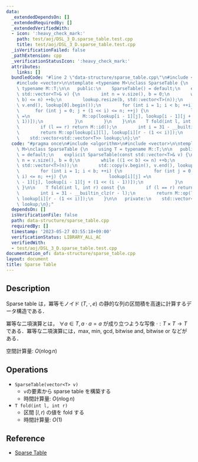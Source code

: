 ```yaml
---
data:
  _extendedDependsOn: []
  _extendedRequiredBy: []
  _extendedVerifiedWith:
  - icon: ':heavy_check_mark:'
    path: test/aoj/DSL_3_D.sparse_table.test.cpp
    title: test/aoj/DSL_3_D.sparse_table.test.cpp
  _isVerificationFailed: false
  _pathExtension: cpp
  _verificationStatusIcon: ':heavy_check_mark:'
  attributes:
    links: []
  bundledCode: "#line 2 \"data-structure/sparse_table.cpp\"\n#include <algorithm>\n\
    #include <vector>\n\ntemplate <typename M>\nclass SparseTable {\n    using T =\
    \ typename M::T;\n\n   public:\n    SparseTable() = default;\n    explicit SparseTable(const\
    \ std::vector<T>& v) {\n        int n = v.size(), b = 0;\n        while ((1 <<\
    \ b) <= n) ++b;\n        lookup.resize(b, std::vector<T>(n));\n        std::copy(v.begin(),\
    \ v.end(), lookup[0].begin());\n        for (int i = 1; i < b; ++i) {\n      \
    \      for (int j = 0; j + (1 << i) <= n; ++j) {\n                lookup[i][j]\
    \ =\n                    M::op(lookup[i - 1][j], lookup[i - 1][j + (1 << (i -\
    \ 1))]);\n            }\n        }\n    }\n\n    T fold(int l, int r) const {\n\
    \        if (l == r) return M::id();\n        int i = 31 - __builtin_clz(r - l);\n\
    \        return M::op(lookup[i][l], lookup[i][r - (1 << i)]);\n    }\n\n   private:\n\
    \    std::vector<std::vector<T>> lookup;\n};\n"
  code: "#pragma once\n#include <algorithm>\n#include <vector>\n\ntemplate <typename\
    \ M>\nclass SparseTable {\n    using T = typename M::T;\n\n   public:\n    SparseTable()\
    \ = default;\n    explicit SparseTable(const std::vector<T>& v) {\n        int\
    \ n = v.size(), b = 0;\n        while ((1 << b) <= n) ++b;\n        lookup.resize(b,\
    \ std::vector<T>(n));\n        std::copy(v.begin(), v.end(), lookup[0].begin());\n\
    \        for (int i = 1; i < b; ++i) {\n            for (int j = 0; j + (1 <<\
    \ i) <= n; ++j) {\n                lookup[i][j] =\n                    M::op(lookup[i\
    \ - 1][j], lookup[i - 1][j + (1 << (i - 1))]);\n            }\n        }\n   \
    \ }\n\n    T fold(int l, int r) const {\n        if (l == r) return M::id();\n\
    \        int i = 31 - __builtin_clz(r - l);\n        return M::op(lookup[i][l],\
    \ lookup[i][r - (1 << i)]);\n    }\n\n   private:\n    std::vector<std::vector<T>>\
    \ lookup;\n};"
  dependsOn: []
  isVerificationFile: false
  path: data-structure/sparse_table.cpp
  requiredBy: []
  timestamp: '2023-05-27 03:55:18+09:00'
  verificationStatus: LIBRARY_ALL_AC
  verifiedWith:
  - test/aoj/DSL_3_D.sparse_table.test.cpp
documentation_of: data-structure/sparse_table.cpp
layout: document
title: Sparse Table
---
```


## Description

Sparse table は，冪等モノイド $(T, \cdot, e)$ の静的な列の区間積を高速に計算するデータ構造である．

冪等な二項演算とは， $\forall a \in T, a \cdot a = a$ が成り立つような写像 $\cdot: T \times T \rightarrow T$ である．冪等な二項演算には，max, min, gcd, bitwise and, bitwise or などがある．

空間計算量: $O(n \log n)$

## Operations

- `SparseTable(vector<T> v)`
    - `v`の要素から sparse table を構築する
    - 時間計算量: $O(n \log n)$
- `T fold(int l, int r)`
    - 区間 $[l, r)$ の値を fold する
    - 時間計算量: $O(1)$

## Reference

- [Sparse Table](https://cp-algorithms.com/data_structures/sparse-table.html)